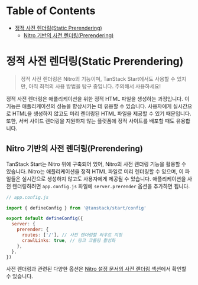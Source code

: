# Table of Contents

- [정적 사전 렌더링(Static Prerendering)](#정적-사전-렌더링static-prerendering)
  - [Nitro 기반의 사전 렌더링(Prerendering)](#nitro-기반의-사전-렌더링prerendering)

# 정적 사전 렌더링(Static Prerendering)

> 정적 사전 렌더링은 Nitro의 기능이며, TanStack Start에서도 사용할 수 있지만, 아직 최적의 사용 방법을 탐구 중입니다. 주의해서 사용하세요!

정적 사전 렌더링은 애플리케이션을 위한 정적 HTML 파일을 생성하는 과정입니다. 이 기능은 애플리케이션의 성능을 향상시키는 데 유용할 수 있습니다. 사용자에게 실시간으로 HTML을 생성하지 않고도 미리 렌더링된 HTML 파일을 제공할 수 있기 때문입니다. 또한, 서버 사이드 렌더링을 지원하지 않는 플랫폼에 정적 사이트를 배포할 때도 유용합니다.


## Nitro 기반의 사전 렌더링(Prerendering)

TanStack Start는 Nitro 위에 구축되어 있어, Nitro의 사전 렌더링 기능을 활용할 수 있습니다. Nitro는 애플리케이션을 정적 HTML 파일로 미리 렌더링할 수 있으며, 이 파일들은 실시간으로 생성하지 않고도 사용자에게 제공될 수 있습니다. 애플리케이션을 사전 렌더링하려면 `app.config.js` 파일에 `server.prerender` 옵션을 추가하면 됩니다.

```js
// app.config.js

import { defineConfig } from '@tanstack/start/config'

export default defineConfig({
  server: {
    prerender: {
      routes: ['/'], // 사전 렌더링할 라우트 지정
      crawlLinks: true, // 링크 크롤링 활성화
    },
  },
})
```

사전 렌더링과 관련된 다양한 옵션은 [Nitro 설정 문서의 사전 렌더링 섹션](https://nitro.unjs.io/config#prerender)에서 확인할 수 있습니다.


